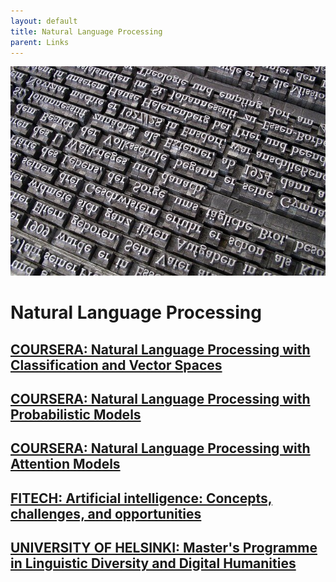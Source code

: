 ```yaml
---
layout: default
title: Natural Language Processing
parent: Links
---
```

![jpg](/assets/nlp.jpg "Letters.")

# Natural Language Processing

## [COURSERA: Natural Language Processing with Classification and Vector Spaces](https://www.coursera.org/learn/classification-vector-spaces-in-nlp?fbclid=IwAR3pMqYvy2ZBO1DQ6BYy9ceKuruY5d6r0qWXtWfrYzzjJaYpSmsSScCph3g)

## [COURSERA: Natural Language Processing with Probabilistic Models](https://www.coursera.org/learn/probabilistic-models-in-nlp?fbclid=IwAR3Jp_XKtqNG35OD7rFNwgGeGHvAzji1q4xQeZXjiT9bfUrWG1n-MuuiWks)

## [COURSERA: Natural Language Processing with Attention Models](https://www.coursera.org/learn/attention-models-in-nlp?fbclid=IwAR3gp-stabldoRW_JEIJlRZz6RTMSJIoTAS_A1h2u3Cuwvoe5u73zZ72hHM)

## [FITECH: Artificial intelligence: Concepts, challenges, and opportunities](https://fitech.io/fi/opinnot/artificial-intelligence-concepts-challenges-and-opportunities/)

## [UNIVERSITY OF HELSINKI: Master's Programme in Linguistic Diversity and Digital Humanities](https://www.helsinki.fi/en/degree-programmes/linguistic-diversity-and-digital-humanities-masters-programme)
